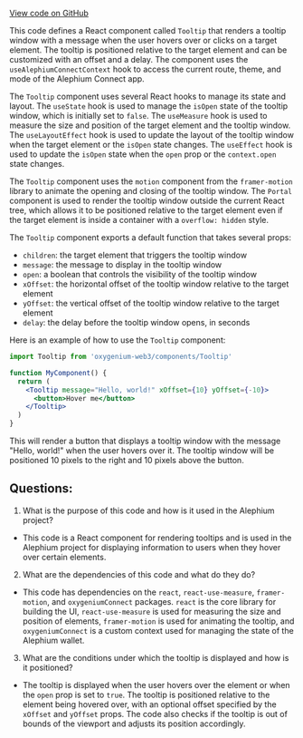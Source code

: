 [View code on GitHub](https://github.com/oxygenium/oxygenium-web3/packages/web3-react/src/components/Common/Tooltip/index.tsx)

This code defines a React component called `Tooltip` that renders a tooltip window with a message when the user hovers over or clicks on a target element. The tooltip is positioned relative to the target element and can be customized with an offset and a delay. The component uses the `useAlephiumConnectContext` hook to access the current route, theme, and mode of the Alephium Connect app.

The `Tooltip` component uses several React hooks to manage its state and layout. The `useState` hook is used to manage the `isOpen` state of the tooltip window, which is initially set to `false`. The `useMeasure` hook is used to measure the size and position of the target element and the tooltip window. The `useLayoutEffect` hook is used to update the layout of the tooltip window when the target element or the `isOpen` state changes. The `useEffect` hook is used to update the `isOpen` state when the `open` prop or the `context.open` state changes.

The `Tooltip` component uses the `motion` component from the `framer-motion` library to animate the opening and closing of the tooltip window. The `Portal` component is used to render the tooltip window outside the current React tree, which allows it to be positioned relative to the target element even if the target element is inside a container with a `overflow: hidden` style.

The `Tooltip` component exports a default function that takes several props:

- `children`: the target element that triggers the tooltip window
- `message`: the message to display in the tooltip window
- `open`: a boolean that controls the visibility of the tooltip window
- `xOffset`: the horizontal offset of the tooltip window relative to the target element
- `yOffset`: the vertical offset of the tooltip window relative to the target element
- `delay`: the delay before the tooltip window opens, in seconds

Here is an example of how to use the `Tooltip` component:

```jsx
import Tooltip from 'oxygenium-web3/components/Tooltip'

function MyComponent() {
  return (
    <Tooltip message="Hello, world!" xOffset={10} yOffset={-10}>
      <button>Hover me</button>
    </Tooltip>
  )
}
```

This will render a button that displays a tooltip window with the message "Hello, world!" when the user hovers over it. The tooltip window will be positioned 10 pixels to the right and 10 pixels above the button.
## Questions: 
 1. What is the purpose of this code and how is it used in the Alephium project?
- This code is a React component for rendering tooltips and is used in the Alephium project for displaying information to users when they hover over certain elements.

2. What are the dependencies of this code and what do they do?
- This code has dependencies on the `react`, `react-use-measure`, `framer-motion`, and `oxygeniumConnect` packages. `react` is the core library for building the UI, `react-use-measure` is used for measuring the size and position of elements, `framer-motion` is used for animating the tooltip, and `oxygeniumConnect` is a custom context used for managing the state of the Alephium wallet.

3. What are the conditions under which the tooltip is displayed and how is it positioned?
- The tooltip is displayed when the user hovers over the element or when the `open` prop is set to `true`. The tooltip is positioned relative to the element being hovered over, with an optional offset specified by the `xOffset` and `yOffset` props. The code also checks if the tooltip is out of bounds of the viewport and adjusts its position accordingly.